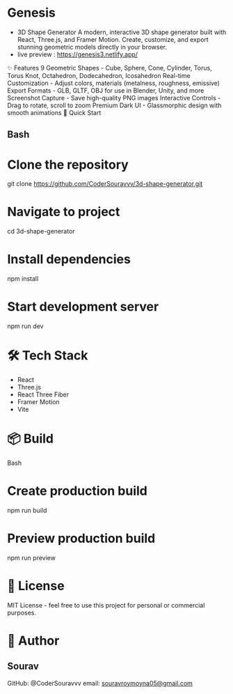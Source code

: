 # Genesis
- 3D Shape Generator
A modern, interactive 3D shape generator built with React, Three.js, and Framer Motion. Create, customize, and export stunning geometric models directly in your browser.
- live preview : https://genesis3.netlify.app/

✨ Features
9 Geometric Shapes - Cube, Sphere, Cone, Cylinder, Torus, Torus Knot, Octahedron, Dodecahedron, Icosahedron
Real-time Customization - Adjust colors, materials (metalness, roughness, emissive)
Export Formats - GLB, GLTF, OBJ for use in Blender, Unity, and more
Screenshot Capture - Save high-quality PNG images
Interactive Controls - Drag to rotate, scroll to zoom
Premium Dark UI - Glassmorphic design with smooth animations
🚀 Quick Start
## Bash

# Clone the repository
git clone https://github.com/CoderSouravvv/3d-shape-generator.git

# Navigate to project
cd 3d-shape-generator

# Install dependencies
npm install

# Start development server
npm run dev

# 🛠️ Tech Stack
- React 
- Three.js 
- React Three Fiber 
- Framer Motion 
- Vite 

# 📦 Build
Bash

# Create production build
npm run build

# Preview production build
npm run preview

# 📝 License
 MIT License - feel free to use this project for personal or commercial purposes.

# 👤 Author
  ## Sourav

GitHub: @CoderSouravvv
email: souravroymoyna05@gmail.com
